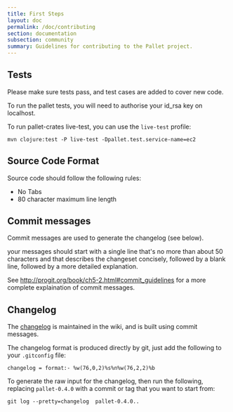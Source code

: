 ```yaml
---
title: First Steps
layout: doc
permalink: /doc/contributing
section: documentation
subsection: community
summary: Guidelines for contributing to the Pallet project.
---
```

## Tests

Please make sure tests pass, and test cases are added to cover new code.

To run the pallet tests, you will need to authorise your id_rsa key on localhost.

To run pallet-crates live-test, you can use the `live-test` profile:

    mvn clojure:test -P live-test -Dpallet.test.service-name=ec2

## Source Code Format

Source code should follow the following rules:
- No Tabs
- 80 character maximum line length

## Commit messages

Commit messages are used to generate the changelog (see below).

your messages should start with a single line that's no more than about 50
characters and that describes the changeset concisely, followed by a blank line,
followed by a more detailed explanation.

See http://progit.org/book/ch5-2.html#commit_guidelines for a more complete
explaination of commit messages.

## Changelog
The [changelog](/doc/changelog) is maintained in the wiki, and is built using commit messages.

The changelog format is produced directly by git, just add the following to your
`.gitconfig` file:

    changelog = format:- %w(76,0,2)%s%n%w(76,2,2)%b

To generate the raw input for the changelog, then run the following, replacing
`pallet-0.4.0` with a commit or tag that you want to start from:

    git log --pretty=changelog  pallet-0.4.0..
